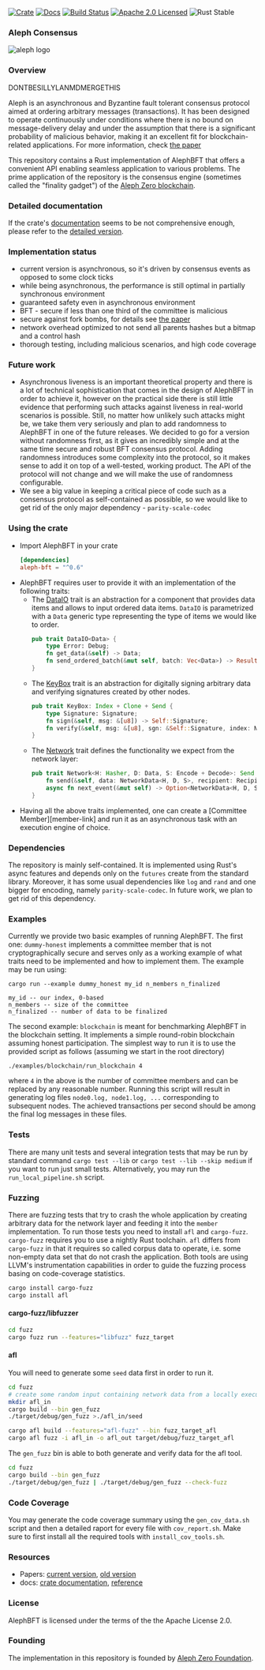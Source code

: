 [![Crate][crate-image]][crate-link]
[![Docs][docs-image]][docs-link]
[![Build Status][build-image]][build-link]
[![Apache 2.0 Licensed][license-image]][license-link]
![Rust Stable][rustc-image]

### Aleph Consensus

![aleph logo](logo.jpg "Aleph logo")

### Overview

DONTBESILLYLANMDMERGETHIS

Aleph is an asynchronous and Byzantine fault tolerant consensus protocol aimed
at ordering arbitrary messages (transactions). It has been designed to operate
continuously under conditions where there is no bound on message-delivery delay
and under the assumption that there is a significant probability of malicious
behavior, making it an excellent fit for blockchain-related applications.
For more information, check [the paper][paper-link]

This repository contains a Rust implementation of AlephBFT that offers a convenient
API enabling seamless application to various problems. The prime application of
the repository is the consensus engine (sometimes called the "finality gadget")
of the [Aleph Zero blockchain][aleph-node-link].

### Detailed documentation

If the crate's [documentation][docs-link] seems to be not comprehensive enough,
please refer to the [detailed version][reference-link].

### Implementation status

- current version is asynchronous, so it's driven by consensus events as opposed
  to some clock ticks
- while being asynchronous, the performance is still optimal in partially
  synchronous environment
- guaranteed safety even in asynchronous environment
- BFT - secure if less than one third of the committee is malicious
- secure against fork bombs, for details see [the paper][paper-link]
- network overhead optimized to not send all parents hashes but a bitmap and a control hash
- thorough testing, including malicious scenarios, and high code coverage

### Future work

- Asynchronous liveness is an important theoretical property and there is a lot of technical
  sophistication that comes in the design of AlephBFT in order to achieve it, however on the practical
  side there is still little evidence that performing such attacks against liveness in real-world
  scenarios is possible. Still, no matter how unlikely such attacks might be, we take them very
  seriously and plan to add randomness to AlephBFT in one of the future releases. We decided to go
  for a version without randomness first, as it gives an incredibly simple and at the same time
  secure and robust BFT consensus protocol. Adding randomness introduces some complexity into the
  protocol, so it makes sense to add it on top of a well-tested, working product. The API of the
  protocol will not change and we will make the use of randomness configurable.
- We see a big value in keeping a critical piece of code such as a consensus protocol as
  self-contained as possible, so we would like to get rid of the only major dependency -
  `parity-scale-codec`

### Using the crate

- Import AlephBFT in your crate
  ```toml
  [dependencies]
  aleph-bft = "^0.6"
  ```
- AlephBFT requires user to provide it with an implementation of the following traits:
  - The [DataIO][dataio-link] trait is an abstraction for a component that provides data items and allows to input ordered data items. `DataIO` is parametrized with a `Data` generic type representing the type of items we would like to order.
    ```rust
    pub trait DataIO<Data> {
        type Error: Debug;
        fn get_data(&self) -> Data;
        fn send_ordered_batch(&mut self, batch: Vec<Data>) -> Result<(), Self::Error>;
    }
    ```
  - The [KeyBox][keybox-link] trait is an abstraction for digitally signing arbitrary data and
    verifying signatures created by other nodes.
    ```rust
    pub trait KeyBox: Index + Clone + Send {
        type Signature: Signature;
        fn sign(&self, msg: &[u8]) -> Self::Signature;
        fn verify(&self, msg: &[u8], sgn: &Self::Signature, index: NodeIndex) -> bool;
    }
    ```
  - The [Network][network-link] trait defines the functionality we expect from the network layer:
    ```rust
    pub trait Network<H: Hasher, D: Data, S: Encode + Decode>: Send {
        fn send(&self, data: NetworkData<H, D, S>, recipient: Recipient);
        async fn next_event(&mut self) -> Option<NetworkData<H, D, S>>;
    }
    ```
- Having all the above traits implemented, one can create a [Committee Member][member-link] and
  run it as an asynchronous task with an execution engine of choice.

### Dependencies

The repository is mainly self-contained. It is implemented using Rust's async features and depends only on the
`futures` create from the standard library. Moreover, it has some usual dependencies like
`log` and `rand` and one bigger for encoding, namely `parity-scale-codec`. In future work, we plan to get
rid of this dependency.

### Examples

Currently we provide two basic examples of running AlephBFT. The first one: `dummy-honest` implements a committee member that is not
cryptographically secure and serves only as a working example of what traits need to be implemented and how to implement them.
The example may be run using:

    cargo run --example dummy_honest my_id n_members n_finalized

    my_id -- our index, 0-based
    n_members -- size of the committee
    n_finalized -- number of data to be finalized

The second example: `blockchain` is meant for benchmarking AlephBFT in the blockchain setting. It implements a simple round-robin blockchain assuming honest participation. The simplest way to run it is to use the provided script as follows (assuming we start in the root directory)

```
./examples/blockchain/run_blockchain 4
```
where `4` in the above is the number of committee members and can be replaced by any reasonable number. Running this script will result in generating log files `node0.log, node1.log, ...` corresponding to subsequent nodes. The achieved transactions per second should be among the final log messages in these files.

### Tests

There are many unit tests and several integration tests that may be run by standard command
`cargo test --lib` or `cargo test --lib --skip medium` if you want to run just small tests.
Alternatively, you may run the `run_local_pipeline.sh` script.

### Fuzzing

There are fuzzing tests that try to crash the whole application by creating arbitrary data for the network layer
and feeding it into the `member` implementation. To run those tests you need to install `afl` and `cargo-fuzz`.
`cargo-fuzz` requires you to use a nightly Rust toolchain. `afl` differs from `cargo-fuzz` in that it requires
so called corpus data to operate, i.e. some non-empty data set that do not crash the application.
Both tools are using LLVM's instrumentation capabilities in order to guide the fuzzing process basing on code-coverage statistics.

```sh
cargo install cargo-fuzz
cargo install afl
```

#### cargo-fuzz/libfuzzer

```sh
cd fuzz
cargo fuzz run --features="libfuzz" fuzz_target
```

#### afl

You will need to generate some `seed` data first in order to run it.

```sh
cd fuzz
# create some random input containing network data from a locally executed test
mkdir afl_in
cargo build --bin gen_fuzz
./target/debug/gen_fuzz >./afl_in/seed

cargo afl build --features="afl-fuzz" --bin fuzz_target_afl
cargo afl fuzz -i afl_in -o afl_out target/debug/fuzz_target_afl
```

The `gen_fuzz` bin is able to both generate and verify data for the afl tool.

```sh
cd fuzz
cargo build --bin gen_fuzz
./target/debug/gen_fuzz | ./target/debug/gen_fuzz --check-fuzz
```

### Code Coverage

You may generate the code coverage summary using the `gen_cov_data.sh` script and then a detailed
raport for every file with `cov_report.sh`. Make sure to first install all the required
tools with `install_cov_tools.sh`.

### Resources

- Papers: [current version][paper-link], [old version][old-paper-link]
- docs: [crate documentation][docs-link], [reference][reference-link]

### License

AlephBFT is licensed under the terms of the the Apache License 2.0.

### Founding

The implementation in this repository is founded by [Aleph Zero Foundation][webpage-link].

[//]: ### "badges"
[dataio-link]: https://cardinal-cryptography.github.io/AlephBFT/aleph_bft_api.html#311-dataio
[network-link]: https://cardinal-cryptography.github.io/AlephBFT/aleph_bft_api.html#312-network
[keybox-link]: https://cardinal-cryptography.github.io/AlephBFT/aleph_bft_api.html#313-keybox
[crate-image]: https://img.shields.io/crates/v/aleph-bft.svg
[crate-link]: https://crates.io/crates/aleph-bft
[docs-image]: https://docs.rs/aleph-bft/badge.svg
[docs-link]: https://docs.rs/aleph-bft
[build-image]: https://github.com/Cardinal-Cryptography/AlephBFT/workflows/CI/badge.svg
[build-link]: https://github.com/Cardinal-Cryptography/AlephBFT/actions?query=workflow%3ACI
[license-image]: https://img.shields.io/badge/license-Apache2.0-blue.svg
[license-link]: https://github.com/Cardinal-Cryptography/AlephBFT/blob/main/LICENSE
[rustc-image]: https://img.shields.io/badge/rustc-stable-blue.svg
[//]: ### "general links"
[reference-link]: https://Cardinal-Cryptography.github.io/AlephBFT/index.html
[paper-link]: https://arxiv.org/abs/1908.05156
[old-paper-link]: https://arxiv.org/abs/1810.05256
[aleph-node-link]: https://github.com/Cardinal-Cryptography/aleph-node
[webpage-link]: https://alephzero.org
